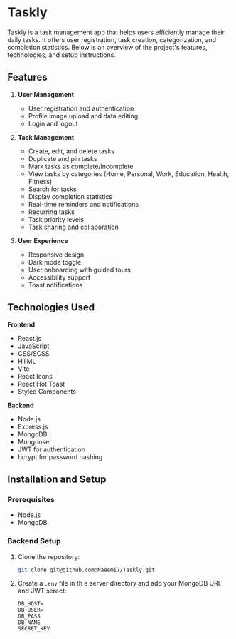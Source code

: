 # Taskly

Taskly is a task management app that helps users efficiently manage their daily tasks. It offers user registration, task creation, categorization, and completion statistics. Below is an overview of the project's features, technologies, and setup instructions.

## Features

1. **User Management**

   - User registration and authentication
   - Profile image upload and data editing
   - Login and logout

2. **Task Management**

   - Create, edit, and delete tasks
   - Duplicate and pin tasks
   - Mark tasks as complete/incomplete
   - View tasks by categories (Home, Personal, Work, Education, Health, Fitness)
   - Search for tasks
   - Display completion statistics
   - Real-time reminders and notifications
   - Recurring tasks
   - Task priority levels
   - Task sharing and collaboration

3. **User Experience**
   - Responsive design
   - Dark mode toggle
   - User onboarding with guided tours
   - Accessibility support
   - Toast notifications

## Technologies Used

**Frontend**

- React.js
- JavaScript
- CSS/SCSS
- HTML
- Vite
- React Icons
- React Hot Toast
- Styled Components

**Backend**

- Node.js
- Express.js
- MongoDB
- Mongoose
- JWT for authentication
- bcrypt for password hashing

## Installation and Setup

### Prerequisites

- Node.js
- MongoDB

### Backend Setup

1. Clone the repository:

   ```bash
   git clone git@github.com:Naeemi7/Taskly.git

   ```

2. Create a `.env` file in th e server directory and add your MongoDB URI and JWT serect:
   ```
   DB_HOST=
   DB_USER=
   DB_PASS
   DB_NAME
   SECRET_KEY
   ```
